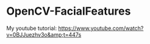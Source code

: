 # OpenCV-FacialFeatures
My youtube tutorial: https://www.youtube.com/watch?v=0BJJuezhv3o&amp;t=447s
